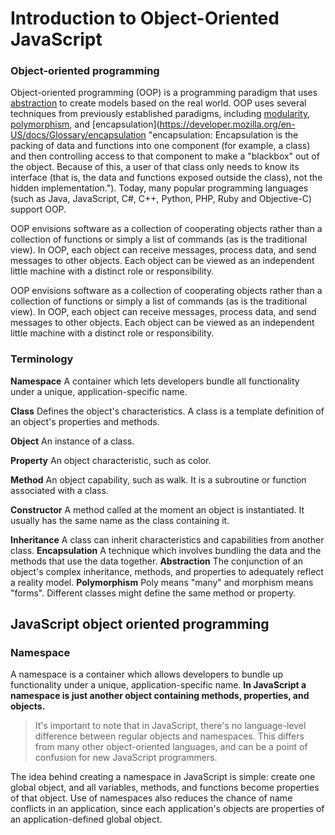 # Introduction to Object-Oriented JavaScript

### **Object-oriented programming**

Object-oriented programming \(OOP\) is a programming paradigm that uses [abstraction](https://developer.mozilla.org/en-US/docs/Glossary/abstraction "abstraction: Abstraction in computer programming is a way to reduce complexity and allow efficient design and implementation in complex software systems. It hides the technical complexity of systems behind simpler APIs.") to create models based on the real world. OOP uses several techniques from previously established paradigms, including [modularity](https://developer.mozilla.org/en-US/docs/Glossary/modularity "modularity: The term Modularity refers to the degree to which a system's components may be separated and recombined, it is also division of a software package into logical units. The advantage of a modular system is that one can reason the parts independently"), [polymorphism](https://developer.mozilla.org/en-US/docs/Glossary/polymorphism "polymorphism: Polymorphism is the presentation of one interface for multiple data types.
 For example, integers, floats, and doubles are implicitly polymorphic: regardless of their different types, they can all be added, subtracted, multiplied, and so on."), and [encapsulation](https://developer.mozilla.org/en-US/docs/Glossary/encapsulation "encapsulation: Encapsulation is the packing of data and functions into one component (for example, a class) and then controlling access to that component to make a "blackbox" out of the object. Because of this, a user of that class only needs to know its interface (that is, the data and functions exposed outside the class), not the hidden implementation."). Today, many popular programming languages \(such as Java, JavaScript, C\#, C++, Python, PHP, Ruby and Objective-C\) support OOP.

OOP envisions software as a collection of cooperating objects rather than a collection of functions or simply a list of commands \(as is the traditional view\). In OOP, each object can receive messages, process data, and send messages to other objects. Each object can be viewed as an independent little machine with a distinct role or responsibility.

OOP envisions software as a collection of cooperating objects rather than a collection of functions or simply a list of commands \(as is the traditional view\). In OOP, each object can receive messages, process data, and send messages to other objects. Each object can be viewed as an independent little machine with a distinct role or responsibility.

### Terminology

**Namespace**
A container which lets developers bundle all functionality under a unique, application-specific name.

**Class**
Defines the object's characteristics. A class is a template definition of an object's properties and methods.

**Object**
An instance of a class.

**Property**
An object characteristic, such as color.

**Method**
An object capability, such as walk. It is a subroutine or function associated with a class.

**Constructor**
A method called at the moment an object is instantiated. It usually has the same name as the class containing it.

**Inheritance**
A class can inherit characteristics and capabilities from another class.
**Encapsulation**
A technique which involves bundling the data and the methods that use the data together.
**Abstraction**
The conjunction of an object's complex inheritance, methods, and properties to adequately reflect a reality model.
**Polymorphism**
Poly means "many" and morphism means "forms". Different classes might define the same method or property.

## **JavaScript object oriented programming**

### Namespace

A namespace is a container which allows developers to bundle up functionality under a unique, application-specific name. **In JavaScript a namespace is just another object containing methods, properties, and objects.**

> It's important to note that in JavaScript, there's no language-level difference between regular objects and namespaces. This differs from many other object-oriented languages, and can be a point of confusion for new JavaScript programmers.

The idea behind creating a namespace in JavaScript is simple: create one global object, and all variables, methods, and functions become properties of that object. Use of namespaces also reduces the chance of name conflicts in an application, since each application's objects are properties of an application-defined global object.

